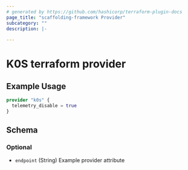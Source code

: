 ```yaml
---
# generated by https://github.com/hashicorp/terraform-plugin-docs
page_title: "scaffolding-framework Provider"
subcategory: ""
description: |-
  
---
```


# K0S terraform provider



## Example Usage

```terraform
provider "k0s" {
  telemetry_disable = true
}
```

<!-- schema generated by tfplugindocs -->
## Schema

### Optional

- `endpoint` (String) Example provider attribute
